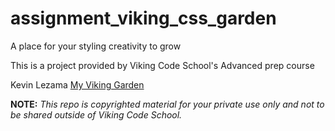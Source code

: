 assignment_viking_css_garden
============================

A place for your styling creativity to grow

This is a project provided by Viking Code School's Advanced prep course

Kevin Lezama [My Viking Garden](https://caesar-zama.github.io/assignment_viking_css_garden/)


**NOTE:** *This repo is copyrighted material for your private use only and not to be shared outside of Viking Code School.*

